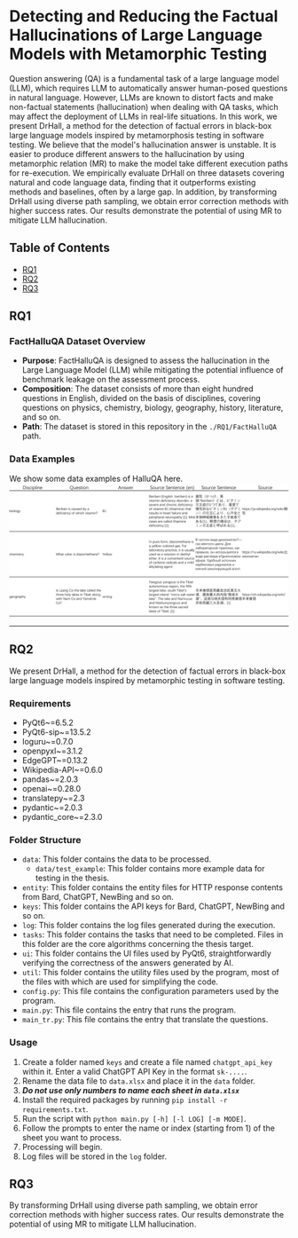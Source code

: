 # Detecting and Reducing the Factual Hallucinations of Large Language Models with Metamorphic Testing

Question answering (QA) is a fundamental task of a large language model (LLM), which requires LLM to automatically
answer human-posed questions in natural language. However, LLMs are known to distort facts and make non-factual
statements (hallucination) when dealing with QA tasks, which may affect the deployment of LLMs in real-life situations.
In this work, we present DrHall, a method for the detection of factual errors in black-box large language models
inspired by metamorphosis testing in software testing. We believe that the model's hallucination answer is unstable. It
is easier to produce different answers to the hallucination by using metamorphic relation (MR) to make the model take
different execution paths for re-execution. We empirically evaluate DrHall on three datasets covering natural and code
language data, finding that it outperforms existing methods and baselines, often by a large gap. In addition, by
transforming DrHall using diverse path sampling, we obtain error correction methods with higher success rates. Our
results demonstrate the potential of using MR to mitigate LLM hallucination.

## Table of Contents

- [RQ1](#RQ1)
- [RQ2](#RQ2)
- [RQ3](#RQ3)

## RQ1

### FactHalluQA Dataset Overview

- **Purpose**: FactHalluQA is designed to assess the hallucination in the Large Language Model (LLM) while mitigating
  the potential influence of benchmark leakage on the assessment process.
- **Composition**: The dataset consists of more than eight hundred questions in English, divided on the basis of
  disciplines, covering questions on physics, chemistry, biology, geography, history, literature, and so on.
- **Path**: The dataset is stored in this repository in the ```./RQ1/FactHalluQA``` path.

### **Data Examples**

We show some data examples of HalluQA here.
![](img/examples.png)

---

## RQ2

We present DrHall, a method for the detection of factual errors in black-box large language models inspired by
metamorphic testing in software testing.

### Requirements

* PyQt6~=6.5.2
* PyQt6-sip~=13.5.2
* loguru~=0.7.0
* openpyxl~=3.1.2
* EdgeGPT~=0.13.2
* Wikipedia-API~=0.6.0
* pandas~=2.0.3
* openai~=0.28.0
* translatepy~=2.3
* pydantic~=2.0.3
* pydantic_core~=2.3.0

### Folder Structure

* `data`: This folder contains the data to be processed.
  * `data/test_example`: This folder contains more example data for testing in the thesis.
* `entity`: This folder contains the entity files for HTTP response contents from Bard, ChatGPT, NewBing and so on.
* `keys`: This folder contains the API keys for Bard, ChatGPT, NewBing and so on.
* `log`: This folder contains the log files generated during the execution.
* `tasks`: This folder contains the tasks that need to be completed. Files in this folder are the core algorithms
  concerning the thesis target.
* `ui`: This folder contains the UI files used by PyQt6, straightforwardly verifying the correctness of the answers
  generated by AI.
* `util`: This folder contains the utility files used by the program, most of the files with which are used for
  simplifying the code.
* `config.py`: This file contains the configuration parameters used by the program.
* `main.py`: This file contains the entry that runs the program.
* `main_tr.py`: This file contains the entry that translate the questions.

### Usage

1. Create a folder named `keys` and create a file named `chatgpt_api_key` within it. Enter a valid ChatGPT API Key in
   the format `sk-....`.
2. Rename the data file to `data.xlsx` and place it in the `data` folder.
3. **_Do not use only numbers to name each sheet in `data.xlsx`_**
4. Install the required packages by running `pip install -r requirements.txt`.
5. Run the script with `python main.py [-h] [-l LOG] [-m MODE]`.
6. Follow the prompts to enter the name or index (starting from 1) of the sheet you want to process.
7. Processing will begin.
8. Log files will be stored in the `log` folder.

## RQ3

By transforming DrHall using diverse path sampling, we obtain error correction methods with higher success rates. Our
results demonstrate the potential of using MR to mitigate LLM hallucination.